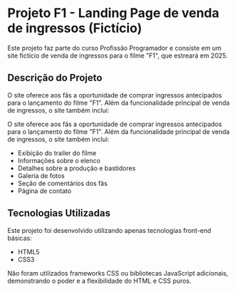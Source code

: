 # Projeto F1 - Landing Page de venda de ingressos (Fictício)

Este projeto faz parte do curso Profissão Programador e consiste em um site fictício de venda de ingressos para o filme "F1", que estreará em 2025.

## Descrição do Projeto

O site oferece aos fãs a oportunidade de comprar ingressos antecipados para o lançamento do filme "F1". Além da funcionalidade principal de venda de ingressos, o site também inclui:

O site oferece aos fãs a oportunidade de comprar ingressos antecipados para o lançamento do filme "F1". Além da funcionalidade principal de venda de ingressos, o site também inclui:

- Exibição do trailer do filme
- Informações sobre o elenco
- Detalhes sobre a produção e bastidores
- Galeria de fotos
- Seção de comentários dos fãs
- Página de contato

  
## Tecnologias Utilizadas

Este projeto foi desenvolvido utilizando apenas tecnologias front-end básicas:

- HTML5
- CSS3

Não foram utilizados frameworks CSS ou bibliotecas JavaScript adicionais, demonstrando o poder e a flexibilidade do HTML e CSS puros.

